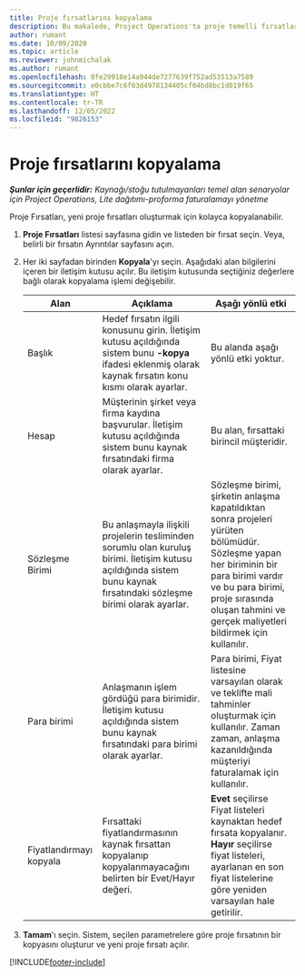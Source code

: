 ```yaml
---
title: Proje fırsatlarını kopyalama
description: Bu makalede, Project Operations'ta proje temelli fırsatları kopyalama hakkında bilgiler yer almaktadır.
author: rumant
ms.date: 10/09/2020
ms.topic: article
ms.reviewer: johnmichalak
ms.author: rumant
ms.openlocfilehash: 0fe29918e14a944de7277639f752ad53513a7589
ms.sourcegitcommit: e0cbbe7c6f03d4978134405cf04bd8bc1d019f65
ms.translationtype: HT
ms.contentlocale: tr-TR
ms.lasthandoff: 12/05/2022
ms.locfileid: "9826153"
---
```

# <a name="copy-project-opportunities"></a>Proje fırsatlarını kopyalama

_**Şunlar için geçerlidir:** Kaynağı/stoğu tutulmayanları temel alan senaryolar için Project Operations, Lite dağıtımı-proforma faturalamayı yönetme_


Proje Fırsatları, yeni proje fırsatları oluşturmak için kolayca kopyalanabilir. 

1. **Proje Fırsatları** listesi sayfasına gidin ve listeden bir fırsat seçin. Veya, belirli bir fırsatın Ayrıntılar sayfasını açın. 
2. Her iki sayfadan birinden **Kopyala**'yı seçin. Aşağıdaki alan bilgilerini içeren bir iletişim kutusu açılır. Bu iletişim kutusunda seçtiğiniz değerlere bağlı olarak kopyalama işlemi değişebilir.

    | **Alan** | **Açıklama** | **Aşağı yönlü etki** |
    | --- | --- | --- |
    | Başlık | Hedef fırsatın ilgili konusunu girin. İletişim kutusu açıldığında sistem bunu **-kopya** ifadesi eklenmiş olarak kaynak fırsatın konu kısmı olarak ayarlar. | Bu alanda aşağı yönlü etki yoktur. |
    | Hesap | Müşterinin şirket veya firma kaydına başvurular. İletişim kutusu açıldığında sistem bunu kaynak fırsatındaki firma olarak ayarlar. | Bu alan, fırsattaki birincil müşteridir. |
    | Sözleşme Birimi | Bu anlaşmayla ilişkili projelerin tesliminden sorumlu olan kuruluş birimi. İletişim kutusu açıldığında sistem bunu kaynak fırsatındaki sözleşme birimi olarak ayarlar. | Sözleşme birimi, şirketin anlaşma kapatıldıktan sonra projeleri yürüten bölümüdür. Sözleşme yapan her biriminin bir para birimi vardır ve bu para birimi, proje sırasında oluşan tahmini ve gerçek maliyetleri bildirmek için kullanılır. |
    | Para birimi | Anlaşmanın işlem gördüğü para birimidir. İletişim kutusu açıldığında sistem bunu kaynak fırsatındaki para birimi olarak ayarlar. | Para birimi, Fiyat listesine varsayılan olarak ve teklifte mali tahminler oluşturmak için kullanılır. Zaman zaman, anlaşma kazanıldığında müşteriyi faturalamak için kullanılır. |
    | Fiyatlandırmayı kopyala | Fırsattaki fiyatlandırmasının kaynak fırsattan kopyalanıp kopyalanmayacağını belirten bir Evet/Hayır değeri. | **Evet** seçilirse Fiyat listeleri kaynaktan hedef fırsata kopyalanır. **Hayır** seçilirse fiyat listeleri, ayarlanan en son fiyat listelerine göre yeniden varsayılan hale getirilir. |

3. **Tamam**'ı seçin. Sistem, seçilen parametrelere göre proje fırsatının bir kopyasını oluşturur ve yeni proje fırsatı açılır.


[!INCLUDE[footer-include](../includes/footer-banner.md)]
